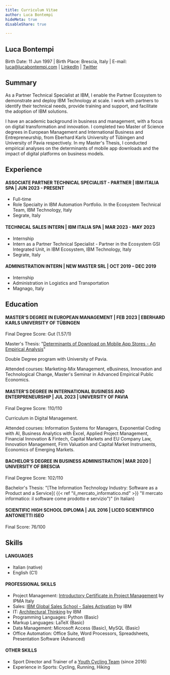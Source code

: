 ```yaml
---
title: Curriculum Vitae
author: Luca Bontempi
hideMeta: true
disableShare: true

---
```

## Luca Bontempi

Birth Date: 11 Jun 1997 | Birth Place: Brescia, Italy | E-mail: [luca@lucabontempi.com](mailto:luca@lucabontempi.com) | [LinkedIn](https://www.linkedin.com/in/lucabontempi1/) | [Twitter](https://twitter.com/luca_bontempi1)

## Summary

As a Partner Technical Specialist at IBM, I enable the Partner Ecosystem to demonstrate and deploy IBM Technology at scale. I work with partners to identify their technical needs, provide training and support, and facilitate the adoption of IBM solutions. 

I have an academic background in business and management, with a focus on digital transformation and innovation. I completed two Master of Science degrees in European Management and International Business and Entrepreneurship, from Eberhard Karls University of Tübingen and University of Pavia respectively. In my Master's Thesis, I conducted empirical analyses on the determinants of mobile app downloads and the impact of digital platforms on business models.  

## Experience

#### ASSOCIATE PARTNER TECHNICAL SPECIALIST - PARTNER | IBM ITALIA SPA | JUN 2023 - PRESENT

* Full-time
* Role Specialty in IBM Automation Portfolio. In the Ecosystem Technical Team, IBM Technology, Italy
* Segrate, Italy

#### TECHNICAL SALES INTERN | IBM ITALIA SPA | MAR 2023 - MAY 2023

* Internship
* Intern as a Partner Technical Specialist - Partner in the Ecosystem GSI Integrated Unit, in IBM Ecosystem, IBM Technology, Italy
* Segrate, Italy

#### ADMINISTRATION INTERN | NEW MASTER SRL | OCT 2019 – DEC 2019

* Internship
* Administration in Logistics and Transportation
* Magnago, Italy


## Education

#### MASTER'S DEGREE IN EUROPEAN MANAGEMENT | FEB 2023 | EBERHARD KARLS UNIVERSITY OF TÜBINGEN

Final Degree Score: Gut (1.57/1)

Master's Thesis: "[Determinants of Download on Mobile App Stores - An Empirical Analysis](https://lucabontempi.com/blog/determinants_of_download_on_mobile_app_stores/ "Determinants of Download on Mobile App Stores - An Empirical Analysis")"

Double Degree program with University of Pavia. 

Attended courses: Marketing-Mix Management, eBusiness, Innovation and Technological Change, Master's Seminar in Advanced Empirical Public Economics.
<!-- * Double Degree program with University of Pavia -->

#### MASTER'S DEGREE IN INTERNATIONAL BUSINESS AND ENTERPRENEURSHIP | JUL 2023 | UNIVERSITY OF PAVIA

Final Degree Score: 110/110

Curriculum in Digital Management. 

Attended courses: Information Systems for Managers, Exponential Coding with AI, Business Analytics with Excel, Applied Project Management, Financial Innovation & Fintech, Capital Markets and EU Company Law, Innovation Management, Firm Valuation and Capital Market Instruments, Economics of Emerging Markets. 
<!--* Curriculum in Digital Management-->

#### BACHELOR’S DEGREE IN BUSINESS ADMINISTRATION | MAR 2020 | UNIVERSITY OF BRESCIA

Final Degree Score: 102/110

Bachelor's Thesis: "[The Information Technology Industry: Software as a Product and a Service]( {{< ref "il_mercato_informatico.md" >}} "Il mercato informatico: il software come prodotto e servizio")" (in Italian)
<!--* Final Degree Score: 102/110
* Bachelor's Thesis: "[The Information Technology Industry: Software as a Product and a Service]( {{< ref "il_mercato_informatico.md" >}} "Il mercato informatico: il software come prodotto e servizio")" (in Italian)-->

#### SCIENTIFIC HIGH SCHOOL DIPLOMA | JUL 2016 | LICEO SCIENTIFICO ANTONIETTI ISEO

Final Score: 76/100
<!--* Final Score: 76/100-->


## Skills

#### LANGUAGES

* Italian (native)
* English (C1)

#### PROFESSIONAL SKILLS

* Project Management: [Introductory Certificate in Project Management](https://ipma.it/ipma_/index.php/certificati-ipma?livello=E&pag=44) by IPMA Italy
* Sales: [IBM Global Sales School - Sales Activation](https://www.credly.com/badges/0cb94495-ce30-43ea-8654-338ad1a543d5/public_url) by IBM
* IT: [Architectural Thinking](https://www.credly.com/badges/1a57014b-1bed-41cb-a16f-3868208ebbbe/public_url) by IBM
* Programming Languages: Python (Basic)
* Markup Languages: LaTeX (Basic)
* Data Management: Microsoft Access (Basic), MySQL (Basic)
* Office Automation: Office Suite, Word Processors, Spreadsheets, Presentation Software (Advanced)

#### OTHER SKILLS

* Sport Director and Trainer of a [Youth Cycling Team](https://www.asdprogettociclismorodengosaiano.net/ "A.S.D. Progetto Ciclismo - Rodengo Saiano") (since 2016)
* Experience in Sports: Cycling, Running, Hiking